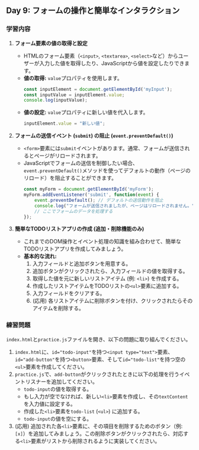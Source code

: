 ## Day 9: フォームの操作と簡単なインタラクション

### 学習内容

1.  **フォーム要素の値の取得と設定**
    *   HTMLのフォーム要素（`<input>`, `<textarea>`, `<select>`など）からユーザーが入力した値を取得したり、JavaScriptから値を設定したりできます。
    *   **値の取得:** `value`プロパティを使用します。
        ```javascript
        const inputElement = document.getElementById('myInput');
        const inputValue = inputElement.value;
        console.log(inputValue);
        ```
    *   **値の設定:** `value`プロパティに新しい値を代入します。
        ```javascript
        inputElement.value = "新しい値";
        ```

2.  **フォームの送信イベント (`submit`) の阻止 (`event.preventDefault()`)**
    *   `<form>`要素には`submit`イベントがあります。通常、フォームが送信されるとページがリロードされます。
    *   JavaScriptでフォームの送信を制御したい場合、`event.preventDefault()`メソッドを使ってデフォルトの動作（ページのリロード）を阻止することができます。
        ```javascript
        const myForm = document.getElementById('myForm');
        myForm.addEventListener('submit', function(event) {
            event.preventDefault(); // デフォルトの送信動作を阻止
            console.log("フォームが送信されましたが、ページはリロードされません。");
            // ここでフォームのデータを処理する
        });
        ```

3.  **簡単なTODOリストアプリの作成 (追加・削除機能のみ)**
    *   これまでのDOM操作とイベント処理の知識を組み合わせて、簡単なTODOリストアプリを作成してみましょう。
    *   **基本的な流れ:**
        1.  入力フィールドと追加ボタンを用意する。
        2.  追加ボタンがクリックされたら、入力フィールドの値を取得する。
        3.  取得した値を元に新しいリストアイテム (例: `<li>`) を作成する。
        4.  作成したリストアイテムをTODOリストの`<ul>`要素に追加する。
        5.  入力フィールドをクリアする。
        6.  (応用) 各リストアイテムに削除ボタンを付け、クリックされたらそのアイテムを削除する。

### 練習問題

`index.html`と`practice.js`ファイルを開き、以下の問題に取り組んでください。

1.  `index.html`に、`id="todo-input"`を持つ`<input type="text">`要素、`id="add-button"`を持つ`<button>`要素、そして`id="todo-list"`を持つ空の`<ul>`要素を作成してください。
2.  `practice.js`で、`add-button`がクリックされたときに以下の処理を行うイベントリスナーを追加してください。
    *   `todo-input`の値を取得する。
    *   もし入力が空でなければ、新しい`<li>`要素を作成し、その`textContent`を入力値に設定する。
    *   作成した`<li>`要素を`todo-list` (`<ul>`) に追加する。
    *   `todo-input`の値を空にする。
3.  (応用) 追加された各`<li>`要素に、その項目を削除するためのボタン（例: `[x]`）を追加してみましょう。この削除ボタンがクリックされたら、対応する`<li>`要素がリストから削除されるように実装してください。
